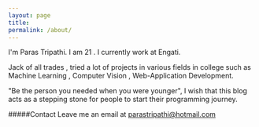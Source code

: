 ```yaml
---
layout: page
title: 
permalink: /about/
---
```


I'm Paras Tripathi. I am 21 . I currently work at Engati.

Jack of all trades , tried a lot of projects in various fields in college such as Machine Learning , Computer Vision , Web-Application Development.

"Be the person you needed when you were younger",
I wish that this blog acts as a stepping stone for people to start their programming journey.

#####Contact
Leave me an email at parastripathi@hotmail.com
